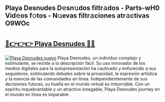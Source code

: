 ## Playa Desnudes D𝚎sn𝚞dos filtr𝚊dos - Parts-wH0 Vid𝚎os f𝚘tos - N𝚞evas filtr𝚊ciones atr𝚊ctivas O9WOc

# <h2><a href="http://mb4m8y8.tromn.icu/?c=Playa+Desnudes">🔗👉👉👉 Playa Desnudes 🔗🔗</a></h2>

[![Playa Desnudes nuevo](https://i.imgur.com/pEAQMta.gif)](http://mb4m8y8.tromn.icu/?c=Playa+Desnudes)
Playa Desnudes, un individuo complejo y estimulante, se resiste a la descripción fácil. Su uso innovador de los medios digitales para la autopresentación ha cautivado y enfurecido a sus seguidores, estimulando debates sobre la privacidad, la expresión artística y la esencia de las comunidades en línea. Independientemente de sus decisiones futuras, su huella en el mundo virtual es imborrable. Con un espíritu inquebrantable y un atractivo innegable, Playa Desnudes journey en el mundo en línea es imparable.
